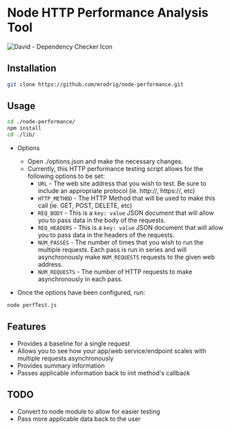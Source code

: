# Node HTTP Performance Analysis Tool

![David - Dependency Checker Icon](https://david-dm.org/mrodrig/node-performance.png "node-performance Dependency Status")

## Installation

```bash
git clone https://github.com/mrodrig/node-performance.git
```

## Usage

```bash
cd ./node-performance/
npm install
cd ./lib/
```

* Options
  * Open ./options.json and make the necessary changes.
  * Currently, this HTTP performance testing script allows for the following options to be set:
    * `URL` - The web site address that you wish to test. Be sure to include an appropriate protocol (ie. http://, https://, etc)
    * `HTTP_METHOD` - The HTTP Method that will be used to make this call (ie. GET, POST, DELETE, etc)
    * `REQ_BODY` - This is a `key: value` JSON document that will allow you to pass data in the body of the requests.
    * `REQ_HEADERS` - This is a `key: value` JSON document that will allow you to pass data in the headers of the requests.
    * `NUM_PASSES` - The number of times that you wish to run the multiple requests.  Each pass is run in series and will asynchronously make `NUM_REQUESTS` requests to the given web address.
    * `NUM_REQUESTS` - The number of HTTP requests to make asynchronously in each pass.

* Once the options have been configured, run:
```bash
node perfTest.js
```

## Features
* Provides a baseline for a single request
* Allows you to see how your app/web service/endpoint scales with multiple requests asynchronously
* Provides summary information
* Passes applicable information back to init method's callback

## TODO
* Convert to node module to allow for easier testing
* Pass more applicable data back to the user
